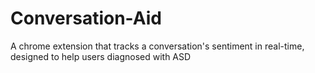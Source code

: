 # Conversation-Aid
A chrome extension that tracks a conversation's sentiment in real-time, designed to help users diagnosed with ASD
